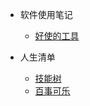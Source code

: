 * 软件使用笔记
  
    * [好使的工具](Other/README)
* 人生清单

    * [技能树](Other/skilltree)
    * [百事可乐](Other/todolist)
    

